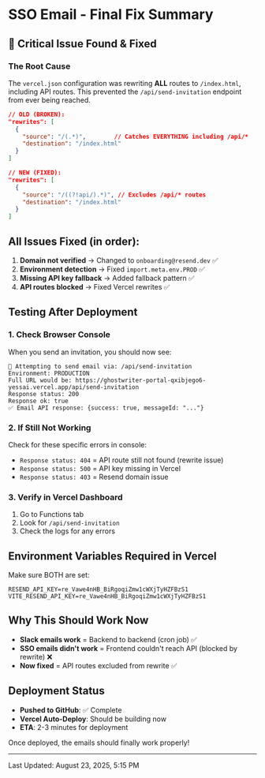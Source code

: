 # SSO Email - Final Fix Summary

## 🚨 Critical Issue Found & Fixed

### The Root Cause
The `vercel.json` configuration was rewriting **ALL** routes to `/index.html`, including API routes. This prevented the `/api/send-invitation` endpoint from ever being reached.

```json
// OLD (BROKEN):
"rewrites": [
  {
    "source": "/(.*)",        // Catches EVERYTHING including /api/*
    "destination": "/index.html"
  }
]

// NEW (FIXED):
"rewrites": [
  {
    "source": "/((?!api/).*)", // Excludes /api/* routes
    "destination": "/index.html"
  }
]
```

## All Issues Fixed (in order):

1. **Domain not verified** → Changed to `onboarding@resend.dev` ✅
2. **Environment detection** → Fixed `import.meta.env.PROD` ✅
3. **Missing API key fallback** → Added fallback pattern ✅
4. **API routes blocked** → Fixed Vercel rewrites ✅

## Testing After Deployment

### 1. Check Browser Console
When you send an invitation, you should now see:
```
📧 Attempting to send email via: /api/send-invitation
Environment: PRODUCTION
Full URL would be: https://ghostwriter-portal-qxibjego6-yessai.vercel.app/api/send-invitation
Response status: 200
Response ok: true
✅ Email API response: {success: true, messageId: "..."}
```

### 2. If Still Not Working
Check for these specific errors in console:
- `Response status: 404` = API route still not found (rewrite issue)
- `Response status: 500` = API key missing in Vercel
- `Response status: 403` = Resend domain issue

### 3. Verify in Vercel Dashboard
1. Go to Functions tab
2. Look for `/api/send-invitation`
3. Check the logs for any errors

## Environment Variables Required in Vercel

Make sure BOTH are set:
```
RESEND_API_KEY=re_Vawe4nHB_BiRgoqiZmw1cWXjTyHZFBzS1
VITE_RESEND_API_KEY=re_Vawe4nHB_BiRgoqiZmw1cWXjTyHZFBzS1
```

## Why This Should Work Now

- **Slack emails work** = Backend to backend (cron job) ✅
- **SSO emails didn't work** = Frontend couldn't reach API (blocked by rewrite) ❌
- **Now fixed** = API routes excluded from rewrite ✅

## Deployment Status

- **Pushed to GitHub**: ✅ Complete
- **Vercel Auto-Deploy**: Should be building now
- **ETA**: 2-3 minutes for deployment

Once deployed, the emails should finally work properly!

---
Last Updated: August 23, 2025, 5:15 PM